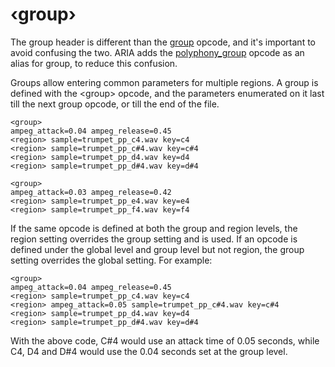 ---
---
# ‹group›

The group header is different than the [group](/opcodes/group) opcode, and
it's important to avoid confusing the two. ARIA adds the [polyphony_group](/opcodes/polyphony_group)
opcode as an alias for group, to reduce this confusion.

Groups allow entering common parameters for multiple regions. A group is defined
with the <group\> opcode, and the parameters enumerated on it last till the next
group opcode, or till the end of the file.

```
<group>
ampeg_attack=0.04 ampeg_release=0.45
<region> sample=trumpet_pp_c4.wav key=c4
<region> sample=trumpet_pp_c#4.wav key=c#4
<region> sample=trumpet_pp_d4.wav key=d4
<region> sample=trumpet_pp_d#4.wav key=d#4

<group>
ampeg_attack=0.03 ampeg_release=0.42
<region> sample=trumpet_pp_e4.wav key=e4
<region> sample=trumpet_pp_f4.wav key=f4
```

If the same opcode is defined at both the group and region levels, the region
setting overrides the group setting and is used. If an opcode is defined under
the global level and group level but not region, the group setting overrides
the global setting. For example:

```
<group>
ampeg_attack=0.04 ampeg_release=0.45
<region> sample=trumpet_pp_c4.wav key=c4
<region> ampeg_attack=0.05 sample=trumpet_pp_c#4.wav key=c#4
<region> sample=trumpet_pp_d4.wav key=d4
<region> sample=trumpet_pp_d#4.wav key=d#4
```

With the above code, C#4 would use an attack time of 0.05 seconds,
while C4, D4 and D#4 would use the 0.04 seconds set at the group level.
